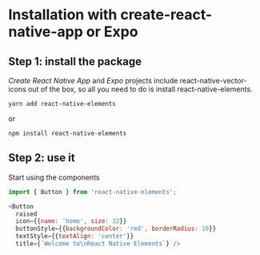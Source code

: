 # Installation with create-react-native-app or Expo

## Step 1: install the package

*Create React Native App* and *Expo* projects include react-native-vector-icons out of the box, so all you need to do
is install react-native-elements.

```
yarn add react-native-elements
```
or

```
npm install react-native-elements
```

## Step 2: use it

Start using the components

```js
import { Button } from 'react-native-elements';

<Button
  raised
  icon={{name: 'home', size: 32}}
  buttonStyle={{backgroundColor: 'red', borderRadius: 10}}
  textStyle={{textAlign: 'center'}}
  title={`Welcome to\nReact Native Elements`} />
```
